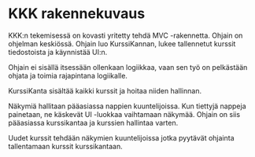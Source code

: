 # KKK rakennekuvaus

KKK:n tekemisessä on kovasti yritetty tehdä MVC -rakennetta. 
Ohjain on ohjelman keskiössä. Ohjain luo KurssiKannan, lukee tallennetut kurssit tiedostoista ja käynnistää UI:n. 

Ohjain ei sisällä itsessään ollenkaan logiikkaa, vaan sen työ on pelkästään ohjata ja toimia rajapintana logiikalle. 

KurssiKanta sisältää kaikki kurssit ja hoitaa niiden hallinnan. 

Näkymiä hallitaan pääasiassa nappien kuuntelijoissa. Kun tiettyjä nappeja painetaan, ne käskevät UI -luokkaa vaihtamaan näkymää. Ohjain on siis pääasiassa kurssikantaa ja kurssien hallintaa varten. 

Uudet kurssit tehdään näkymien kuuntelijoissa jotka pyytävät ohjainta tallentamaan kurssit kurssikantaan.
